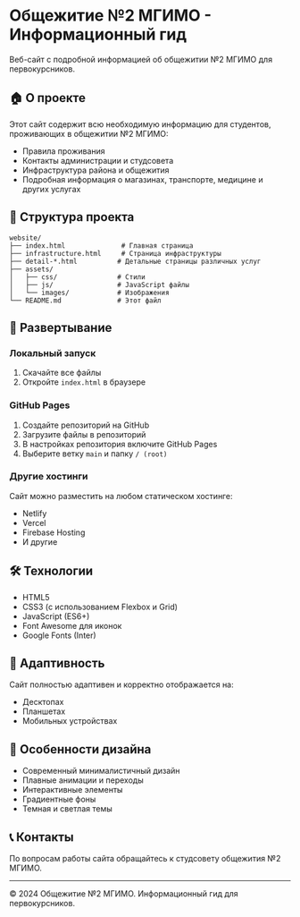 # Общежитие №2 МГИМО - Информационный гид

Веб-сайт с подробной информацией об общежитии №2 МГИМО для первокурсников.

## 🏠 О проекте

Этот сайт содержит всю необходимую информацию для студентов, проживающих в общежитии №2 МГИМО:
- Правила проживания
- Контакты администрации и студсовета
- Инфраструктура района и общежития
- Подробная информация о магазинах, транспорте, медицине и других услугах

## 📁 Структура проекта

```
website/
├── index.html              # Главная страница
├── infrastructure.html     # Страница инфраструктуры
├── detail-*.html          # Детальные страницы различных услуг
├── assets/
│   ├── css/               # Стили
│   ├── js/                # JavaScript файлы
│   └── images/            # Изображения
└── README.md              # Этот файл
```

## 🚀 Развертывание

### Локальный запуск
1. Скачайте все файлы
2. Откройте `index.html` в браузере

### GitHub Pages
1. Создайте репозиторий на GitHub
2. Загрузите файлы в репозиторий
3. В настройках репозитория включите GitHub Pages
4. Выберите ветку `main` и папку `/ (root)`

### Другие хостинги
Сайт можно разместить на любом статическом хостинге:
- Netlify
- Vercel
- Firebase Hosting
- И другие

## 🛠 Технологии

- HTML5
- CSS3 (с использованием Flexbox и Grid)
- JavaScript (ES6+)
- Font Awesome для иконок
- Google Fonts (Inter)

## 📱 Адаптивность

Сайт полностью адаптивен и корректно отображается на:
- Десктопах
- Планшетах
- Мобильных устройствах

## 🎨 Особенности дизайна

- Современный минималистичный дизайн
- Плавные анимации и переходы
- Интерактивные элементы
- Градиентные фоны
- Темная и светлая темы

## 📞 Контакты

По вопросам работы сайта обращайтесь к студсовету общежития №2 МГИМО.

---

© 2024 Общежитие №2 МГИМО. Информационный гид для первокурсников. 